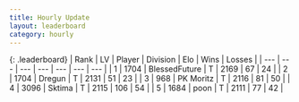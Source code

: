 ```yaml
---
title: Hourly Update
layout: leaderboard
category: hourly
---
```


{: .leaderboard}
| Rank | LV | Player | Division | Elo | Wins | Losses |
| --- | --- | --- | --- | --- | --- | --- |
| <span data-change="0">1</span> | 1704 | <span title="ID: 692745">BlessedFuture</span> | T | <span data-change="0">2169</span> | <span data-change="0">67</span> | <span data-change="0">24</span> |
| <span data-change="0">2</span> | 1704 | <span title="ID: 337810">Dregun</span> | T | <span data-change="0">2131</span> | <span data-change="0">51</span> | <span data-change="0">23</span> |
| <span data-change="0">3</span> | 968 | <span title="ID: 427478">PK Moritz</span> | T | <span data-change="0">2116</span> | <span data-change="0">81</span> | <span data-change="0">50</span> |
| <span data-change="1">4</span> | 3096 | <span title="ID: 353063">Sktima</span> | T | <span data-change="5">2115</span> | <span data-change="1">106</span> | <span data-change="0">54</span> |
| <span data-change="-1">5</span> | 1684 | <span title="ID: 540690">poon</span> | T | <span data-change="0">2111</span> | <span data-change="0">77</span> | <span data-change="0">42</span> |